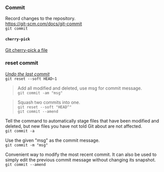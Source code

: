 ### Commit

Record changes to the repository. <br>
https://git-scm.com/docs/git-commit <br>
`git commit`

#### `cherry-pick`

[Git cherry-pick a file](https://stackoverflow.com/questions/5717026/how-to-git-cherry-pick-only-changes-to-certain-files)

### reset commit

[_Undo the last commit_](https://www.git-tower.com/learn/git/faq/undo-last-commit) <br>
`git reset --soft HEAD~1`

>Add all modified and deleted, use msg for commit message. <br>
`git commit -am "msg"`

>Squash two commits into one. <br>
`git reset --soft "HEAD^"` <br>
`git commit --amend`

Tell the command to automatically stage files that have been modified and deleted, but new files you have not told Git about are not affected. <br>
`git commit -a`

Use the given "msg" as the commit message. <br>
`git commit -m "msg"`

Convenient way to modify the most recent commit. It can also be used to simply edit the previous commit message without changing its snapshot. <br>
`git commit --amend`